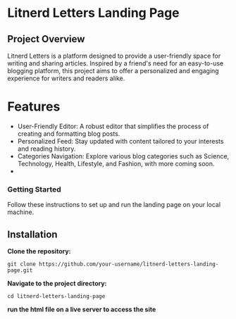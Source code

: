 # Litnerd Letters Landing Page
## Project Overview
Litnerd Letters is a platform designed to provide a user-friendly space for writing and sharing articles. Inspired by a friend's need for an easy-to-use blogging platform, this project aims to offer a personalized and engaging experience for writers and readers alike.

# Features
- User-Friendly Editor: A robust editor that simplifies the process of creating and formatting blog posts.
- Personalized Feed: Stay updated with content tailored to your interests and reading history.
- Categories Navigation: Explore various blog categories such as Science, Technology, Health, Lifestyle, and Fashion, with more coming soon.
- 
### Getting Started
Follow these instructions to set up and run the landing page on your local machine.

## Installation
**Clone the repository:**

```
git clone https://github.com/your-username/litnerd-letters-landing-page.git
```

**Navigate to the project directory:**

```
cd litnerd-letters-landing-page
```

**run the html file on a live server to access the site**
